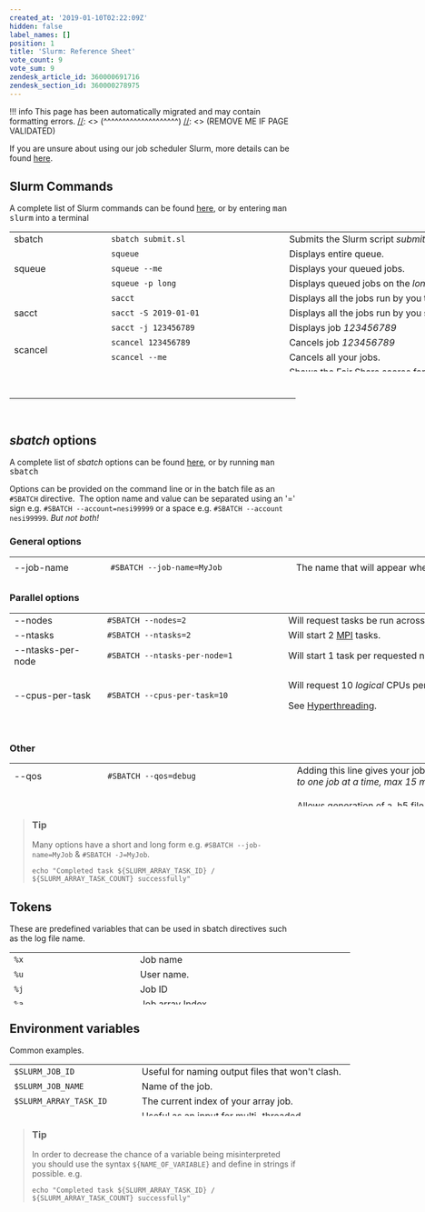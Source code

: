 ```yaml
---
created_at: '2019-01-10T02:22:09Z'
hidden: false
label_names: []
position: 1
title: 'Slurm: Reference Sheet'
vote_count: 9
vote_sum: 9
zendesk_article_id: 360000691716
zendesk_section_id: 360000278975
---
```



[//]: <> (REMOVE ME IF PAGE VALIDATED)
[//]: <> (vvvvvvvvvvvvvvvvvvvv)
!!! info
    This page has been automatically migrated and may contain formatting errors.
[//]: <> (^^^^^^^^^^^^^^^^^^^^)
[//]: <> (REMOVE ME IF PAGE VALIDATED)
<p>If you are unsure about using our job scheduler Slurm, more details can be found <a href="https://support.nesi.org.nz/hc/en-gb/articles/360000684396" target="_blank" rel="noopener">here</a>.</p>
<h2>Slurm Commands</h2>
<p>A complete list of Slurm commands can be found <a href="https://slurm.schedmd.com/man_index.html">here</a>, or by entering <kbd>man slurm</kbd> into a terminal</p>
<table style="height: 246px; width: 966px;">
<tbody>
<tr style="height: 22px;">
<td style="width: 157.141px; height: 21px;">sbatch</td>
<td style="width: 301.297px; height: 21px;"><code>sbatch submit.sl</code></td>
<td style="width: 473.562px; height: 21px;">Submits the Slurm script <em>submit.sl</em>
</td>
</tr>
<tr style="height: 22px;">
<td style="width: 157.141px; height: 61px;" rowspan="3">squeue</td>
<td style="width: 301.297px; height: 21px;"><code>squeue</code></td>
<td style="width: 473.562px; height: 21px;">Displays entire queue.</td>
</tr>
<tr style="height: 22px;">
<td style="width: 301.297px; height: 18px;"><code>squeue --me</code></td>
<td style="width: 473.562px; height: 18px;">Displays your queued jobs.</td>
</tr>
<tr style="height: 22px;">
<td style="width: 301.297px; height: 22px;"><code>squeue -p long</code></td>
<td style="width: 473.562px; height: 22px;">Displays queued jobs on the <em>long</em> partition.</td>
</tr>
<tr style="height: 22px;">
<td style="width: 157.141px; height: 66px;" rowspan="3">sacct</td>
<td style="width: 301.297px; height: 22px;"><code>sacct</code></td>
<td style="width: 473.562px; height: 22px;">Displays all the jobs run by you that day.</td>
</tr>
<tr style="height: 22px;">
<td style="width: 301.297px; height: 22px;"><code>sacct -S 2019-01-01</code></td>
<td style="width: 473.562px; height: 22px;">Displays all the jobs run by you since the <em>1st Jan 2019</em>
</td>
</tr>
<tr style="height: 22px;">
<td style="width: 301.297px; height: 22px;"><code>sacct -j 123456789</code></td>
<td style="width: 473.562px; height: 22px;">Displays job <em>123456789</em>
</td>
</tr>
<tr style="height: 22px;">
<td style="width: 157.141px; height: 44px;" rowspan="2">scancel</td>
<td style="width: 301.297px; height: 22px;"><code>scancel 123456789</code></td>
<td style="width: 473.562px; height: 22px;">Cancels job <em>123456789</em>
</td>
</tr>
<tr style="height: 22px;">
<td style="width: 301.297px; height: 22px;"><code>scancel --me</code></td>
<td style="width: 473.562px; height: 22px;">Cancels all your jobs.</td>
</tr>
<tr style="height: 22px;">
<td style="width: 157.141px; height: 22px;">sshare</td>
<td style="width: 301.297px; height: 22px;"><code>sshare -U</code></td>
<td style="width: 473.562px; height: 22px;">Shows the Fair Share scores for all projects of which <em>you</em> are a member.</td>
</tr>
<tr style="height: 22px;">
<td style="width: 157.141px; height: 22px;">sinfo</td>
<td style="width: 301.297px; height: 22px;"><code>sinfo</code></td>
<td style="width: 473.562px; height: 22px;">Shows the current state of our Slurm partitions.</td>
</tr>
<tr style="height: 22px;">
<td style="width: 157.141px; height: 10px;"> </td>
<td style="width: 301.297px; height: 10px;"> </td>
<td style="width: 473.562px; height: 10px;"> </td>
</tr>
</tbody>
</table>
<p> </p>
<hr>
<p> </p>
<h2 id="sVariables">
<em>sbatch</em> options</h2>
<p>A complete list of <em>sbatch</em> options can be found <a href="https://slurm.schedmd.com/sbatch.html">here</a>, or by running <kbd>man sbatch</kbd></p>
<p>Options can be provided on the command line or in the batch file as an <code>#SBATCH</code> directive.  The option name and value can be separated using an '=' sign e.g. <code>#SBATCH --account=nesi99999</code> or a space e.g. <code>#SBATCH --account nesi99999</code>. <em>But not both!</em></p>
<h3>General options</h3>
<table style="width: 966px; height: 40px;">
<tbody>
<tr style="height: 40px;">
<td style="width: 156.167px; height: 40px;">--job-name</td>
<td style="width: 314.333px; height: 40px;"><code><span class="c">#SBATCH --job-name=MyJob</span></code></td>
<td style="width: 461.5px; height: 40px;"><span class="c">The name that will appear when using squeue or sacct</span></td>
</tr>
<tr style="height: 40px;">
<td style="width: 156.167px; height: 40px;">--account</td>
<td style="width: 314.333px; height: 40px;"><code><span class="c">#SBATCH --account=nesi99999</span></code></td>
<td style="width: 461.5px; height: 40px;"><span class="c">The account your core hours will be 'charged' to.</span></td>
</tr>
<tr style="height: 40px;">
<td style="width: 156.167px; height: 40px;">--time</td>
<td style="width: 314.333px; height: 40px;"><code><span class="c">#SBATCH --time=DD-HH:MM:SS</span></code></td>
<td style="width: 461.5px; height: 40px;"><span class="c">Job max walltime<br></span></td>
</tr>
<tr style="height: 40px;">
<td style="width: 156.167px; height: 40px;">--mem</td>
<td style="width: 314.333px; height: 40px;"><code><span class="c">#SBATCH --mem=512MB</span></code></td>
<td style="width: 461.5px; height: 40px;">Memory required per node.</td>
</tr>
<tr style="height: 40px;">
<td style="width: 156.167px; height: 40px;">--partition</td>
<td style="width: 314.333px; height: 40px;"><code><span class="c">#SBATCH --partition=long</span></code></td>
<td style="width: 461.5px; height: 40px;">Specified job <a href="https://support.nesi.org.nz/hc/en-gb/articles/360000204076-Mahuika-Slurm-Partitions">partition</a>.</td>
</tr>
<tr style="height: 40px;">
<td style="width: 156.167px; height: 40px;">--output</td>
<td style="width: 314.333px; height: 40px;"><code>#SBATCH --output=%j_output.out</code></td>
<td style="width: 461.5px; height: 41px;">Path and name of standard output file.</td>
</tr>
<tr style="height: 40px;">
<td style="width: 156.167px; height: 40px;">--mail-user</td>
<td style="width: 314.333px; height: 40px;"><code class="nohighlight">#SBATCH --mail-user=bob123@gmail.com</code></td>
<td style="width: 461.5px; height: 40px;">Address to send mail notifications.</td>
</tr>
<tr style="height: 40px;">
<td style="width: 156.167px; height: 40px;" rowspan="2">--mail-type</td>
<td style="width: 314.333px; height: 40px;"><code>#SBATCH --mail-type=ALL</code></td>
<td style="width: 461.5px; height: 40px;">Will send a mail notification at <code>BEGIN  END  FAIL</code>
</td>
</tr>
<tr style="height: 41px;">
<td style="width: 314.333px; height: 40px;"><code>#SBATCH --mail-type=TIME_LIMIT_80</code></td>
<td style="width: 461.5px; height: 40px;">Will send message at <em>80%</em> walltime</td>
</tr>
<tr>
<td style="width: 156.167px;">--no-requeue</td>
<td style="width: 314.333px;"><code>#SBATCH --no-requeue<br></code></td>
<td style="width: 461.5px;">Will stop job being requeued in the case of node failure.</td>
</tr>
</tbody>
</table>
<h3>Parallel options</h3>
<table style="height: 205px; width: 966px;">
<tbody>
<tr style="height: 23px;">
<td style="width: 148px; height: 23px;">--nodes</td>
<td style="width: 303px; height: 23px;"><code>#SBATCH --nodes=2</code></td>
<td style="width: 446px; height: 23px;">Will request tasks be run across 2 nodes.</td>
</tr>
<tr style="height: 23px;">
<td style="width: 148px; height: 23px;">--ntasks</td>
<td style="width: 303px; height: 23px;"><code>#SBATCH --ntasks=2</code></td>
<td style="width: 446px; height: 23px;">Will start 2 <a href="https://support.nesi.org.nz/knowledge/articles/360000690275/">MPI</a> tasks.</td>
</tr>
<tr style="height: 23px;">
<td style="width: 148px; height: 23px;">--ntasks-per-node</td>
<td style="width: 303px; height: 23px;"><code>#SBATCH --ntasks-per-node=1</code></td>
<td style="width: 446px; height: 23px;">Will start 1 task per requested node</td>
</tr>
<tr style="height: 23px;">
<td style="width: 148px; height: 23px;">--cpus-per-task</td>
<td style="width: 303px; height: 23px;"><code>#SBATCH --cpus-per-task=10</code></td>
<td style="width: 446px; height: 23px;">
<p>Will request 10 <em>logical</em> CPUs per task.</p>
<p>See <a href="https://support.nesi.org.nz/hc/en-gb/articles/360000568236-Hyperthreading" target="_self" rel="undefined">Hyperthreading</a>.</p>
</td>
</tr>
<tr style="height: 23px;">
<td style="width: 148px; height: 23px;">--mem-per-cpu</td>
<td style="width: 303px; height: 23px;"><code>#SBATCH --mem-per-cpu=512MB</code></td>
<td style="width: 446px; height: 23px;">
<p>Memory Per <em>logical</em> CPU.</p>
<p><code>--mem</code> Should be used if shared memory job.</p>
<p>See <a href="https://support.nesi.org.nz/hc/en-gb/articles/360001108756" target="_self" rel="undefined">How do I request memory?</a>.</p>
</td>
</tr>
<tr style="height: 46px;">
<td style="width: 148px; height: 46px;">--array</td>
<td style="width: 303px; height: 46px;"><code>#SBATCH --array=1-5</code></td>
<td style="width: 446px; height: 46px;">Will submit job 5 times each with a different <code>$SLURM_ARRAY_TASK_ID</code> (1,2,3,4,5)</td>
</tr>
<tr style="height: 44px;">
<td style="width: 148px; height: 44px;"> </td>
<td style="width: 303px; height: 44px;"><code>#SBATCH --array=0-20:5</code></td>
<td style="width: 446px; height: 44px;">Will submit job 5 times each with a different <code>$SLURM_ARRAY_TASK_ID</code> (0,5,10,15,20)</td>
</tr>
<tr>
<td style="width: 148px;"> </td>
<td style="width: 303px;"><code>#SBATCH --array=1-100%10</code></td>
<td style="width: 446px;">Will submit 1 though to 100 jobs but no more than 10 at once.</td>
</tr>
</tbody>
</table>
<h3>Other</h3>
<table style="height: 76px; width: 966px;">
<tbody>
<tr>
<td style="width: 150.433px;">--qos</td>
<td style="width: 320px;"><code>#SBATCH --qos=debug</code></td>
<td style="width: 461.567px;">Adding this line gives your job a very high priority. <em>Limited to one job at a time, max 15 minutes</em>.</td>
</tr>
<tr>
<td style="width: 150.433px;">--profile</td>
<td style="width: 320px;"><code>#SBATCH --profile=ALL</code></td>
<td style="width: 461.567px;">
<p>Allows generation of a .h5 file containing job profile information.</p>
<p>See <a href="https://support.nesi.org.nz/hc/en-gb/articles/360000810616-How-can-I-profile-a-SLURM-job-" target="_self" rel="undefined">Slurm Native Profiling</a>.</p>
</td>
</tr>
<tr>
<td style="width: 150.433px;">--dependency</td>
<td style="width: 320px;"><code>#SBATCH --dependency=afterok:123456789</code></td>
<td style="width: 461.567px;">Will only start after the job 123456789 has completed.</td>
</tr>
<tr>
<td style="width: 150.433px;">--hint</td>
<td style="width: 320px;"><code>#SBATCH --hint=nomultithread</code></td>
<td style="width: 461.567px;">Disables <a href="https://support.nesi.org.nz/hc/en-gb/articles/360000568236-Hyperthreading" target="_self">hyperthreading</a>, be aware that this will significantly change how your job is defined.</td>
</tr>
</tbody>
</table>
<blockquote class="blockquote-tip">
<h3 id="prerequisites">Tip</h3>
<p>Many options have a short and long form e.g. <code>#SBATCH --job-name=MyJob</code> &amp; <code>#SBATCH -J=MyJob</code>.</p>
<pre><code>echo "Completed task ${SLURM_ARRAY_TASK_ID} / ${SLURM_ARRAY_TASK_COUNT} successfully"</code></pre>
</blockquote>
<h2 class="highlight">Tokens</h2>
<p class="highlight">These are predefined variables that can be used in sbatch directives such as the log file name.</p>
<div class="highlight">
<table style="height: 92px; width: 600px;">
<tbody>
<tr style="height: 23px;">
<td style="width: 209.367px; height: 23px;"><code class="nohighlight">%x</code></td>
<td style="width: 367.633px; height: 23px;">Job name</td>
</tr>
<tr style="height: 23px;">
<td style="width: 209.367px; height: 23px;"><code class="nohighlight">%u</code></td>
<td style="width: 367.633px; height: 23px;">User name.</td>
</tr>
<tr style="height: 23px;">
<td style="width: 209.367px; height: 23px;"><code class="nohighlight">%j</code></td>
<td style="width: 367.633px; height: 23px;">Job ID </td>
</tr>
<tr style="height: 23px;">
<td style="width: 209.367px; height: 23px;"><code class="nohighlight">%a</code></td>
<td style="width: 367.633px; height: 23px;">Job array Index</td>
</tr>
</tbody>
</table>
</div>
<h2 id="where-to-build">Environment variables</h2>
<p>Common examples.</p>
<table style="height: 91px; width: 600px;">
<tbody>
<tr>
<td style="width: 210.367px;"><code class="highlighter-rouge">$SLURM_JOB_ID</code></td>
<td style="width: 366.633px;">Useful for naming output files that won't clash.</td>
</tr>
<tr>
<td style="width: 210.367px;"><code class="highlighter-rouge">$SLURM_JOB_NAME</code></td>
<td style="width: 366.633px;">Name of the job.</td>
</tr>
<tr>
<td style="width: 210.367px;"><code class="highlighter-rouge">$SLURM_ARRAY_TASK_ID</code></td>
<td style="width: 366.633px;">The current index of your array job. </td>
</tr>
<tr>
<td style="width: 210.367px;"><code class="highlighter-rouge">$SLURM_CPUS_PER_TASK</code></td>
<td style="width: 366.633px;">Useful as an input for multi-threaded functions.</td>
</tr>
<tr>
<td style="width: 210.367px;"><code class="highlighter-rouge">$SLURM_NTASKS</code></td>
<td style="width: 366.633px;">Useful as an input for MPI functions.</td>
</tr>
<tr>
<td style="width: 210.367px;"><code class="highlighter-rouge">$SLURM_SUBMIT_DIR</code></td>
<td style="width: 366.633px;">Directory where <code class="nohighlight">sbatch</code> was called.</td>
</tr>
</tbody>
</table>
<blockquote class="blockquote-tip">
<h3 id="prerequisites">Tip</h3>
<p>In order to decrease the chance of a variable being misinterpreted you should use the syntax <code>${NAME_OF_VARIABLE}</code> and define in strings if possible. e.g.</p>
<pre><code>echo "Completed task ${SLURM_ARRAY_TASK_ID} / ${SLURM_ARRAY_TASK_COUNT} successfully"</code></pre>
</blockquote>